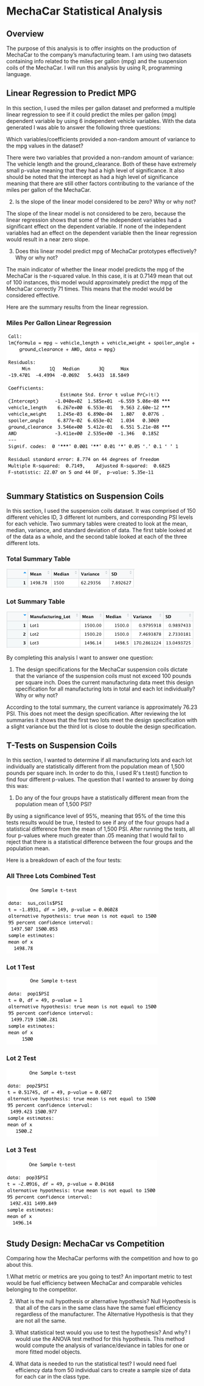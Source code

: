 # MechaCar Statistical Analysis

## Overview

The purpose of this analysis is to offer insights on the production of MechaCar to the company’s manufacturing team. I am using two datasets containing info related to the miles per gallon (mpg) and the suspension coils of the MechaCar. I will run this analysis by using R, programming language.

## Linear Regression to Predict MPG

In this section, I used the miles per gallon dataset and preformed a multiple linear regression to see if it could predict the miles per gallon (mpg) dependent variable by using 6 independent vehicle variables. With the data generated I was able to answer the following three questions:

Which variables/coefficients provided a non-random amount of variance to the mpg values in the dataset?
	
There were two variables that provided a non-random amount of variance: The vehicle length and the ground_clearance. Both of these have extremely small p-value meaning that they had a high level of significance. It also should be noted that the intercept as had a high level of significance meaning that there are still other factors contributing to the variance of the miles per gallon of the MechaCar.

2. Is the slope of the linear model considered to be zero? Why or why not?

The slope of the linear model is not considered to be zero, because the linear regression shows that some of the independent variables had a significant effect on the dependent variable. If none of the independent variables had an effect on the dependent variable then the linear regression would result in a near zero slope. 

3. Does this linear model predict mpg of MechaCar prototypes effectively? Why or why not?

The main indicator of whether the linear model predicts the mpg of the MechaCar is the r-squared value. In this case, it is at 0.7149 mean that out of 100 instances, this model would approximately predict the mpg of the MechaCar correctly 71 times. This means that the model would be considered effective.

Here are the summary results from the linear regression.

### Miles Per Gallon Linear Regression

![](Images/mpg_linear_regression.png)

## Summary Statistics on Suspension Coils

In this section, I used the suspension coils dataset. It  was comprised of 150 different vehicles ID, 3 different lot numbers, and corresponding PSI levels for each vehicle. Two summary tables were created to look at the mean, median, variance, and standard deviation of data. The first table looked at of the data as a whole, and the second table looked at each of the three different lots.

### Total Summary Table

![](Images/total_summary.png)

### Lot Summary Table

![](Images/lot_summary.png)

By completing this analysis I want to answer one question:

1. The design specifications for the MechaCar suspension coils dictate that the variance of the suspension coils must not exceed 100 pounds per square inch. Does the current manufacturing data meet this design specification for all manufacturing lots in total and each lot individually? Why or why not?

According to the total summary, the current variance is approximately 76.23 PSI. This does not meet the design specification. After reviewing the lot summaries it shows that the first two lots meet the design specification with a slight variance but the third lot is close to double the design specification.

## T-Tests on Suspension Coils

In this section, I wanted to determine if all manufacturing lots and each lot individually are statistically different from the population mean of 1,500 pounds per square inch. In order to do this, I used R's t.test() function to find four different p-values. The question that I wanted to answer by doing this was:

1. Do any of the four groups have a statistically different mean from the population mean of 1,500 PSI?

By using a significance level of 95%, meaning that 95% of the time this tests results would be true, I tested to see if any of the four groups had a statistical difference from the mean of 1,500 PSI. After running the tests, all four p-values where much greater than .05 meaning that I would fail to reject that there is a statistical difference between the four groups and the population mean.

Here is a breakdown of each of the four tests:

### All Three Lots Combined Test

![](Images/t-test_all.png)

### Lot 1 Test

![](Images/t-test_lot1.png)

### Lot 2 Test

![](Images/t-test_lot2.png)

### Lot 3 Test

![](Images/t-test_lot3.png)

## Study Design: MechaCar vs Competition

Comparing how the MechaCar performs with the competition and how to go about this.

1.What metric or metrics are you going to test?
An important metric to test would be fuel efficiency between MechaCar and comparable vehicles belonging to the competitor.

2. What is the null hypothesis or alternative hypothesis?
Null Hypothesis is that all of the cars in the same class have the same fuel efficiency regardless of the manufacturer. The Alternative Hypothesis is that they are not all the same.

3. What statistical test would you use to test the hypothesis?  And why?
I would use the ANOVA test method for this hypothesis. This method would compute the analysis of variance/deviance in tables for one or more fitted model objects.

4. What data is needed to run the statistical test?
I would need fuel efficiency data from 50 individual cars to create a sample size of data for each car in the class type.
